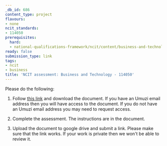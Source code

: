 ```yaml
---
_db_id: 686
content_type: project
flavours:
- none
ncit_standards:
- 114050
prerequisites:
  hard:
  - national-qualifications-framework/ncit/content/business-and-technology
ready: false
submission_type: link
tags:
- ncit
- business
title: 'NCIT assessment: Business and Technology - 114050'
---
```


Please do the following:

1. Follow [this link](https://drive.google.com/file/d/1zqo6-oQFmcmM6AAu1IbpTUdwIYjnEv7e/view?usp=sharing) and download the document. If you have an Umuzi email address then you will have access to the document. If you do not have an Umuzi email address you may need to request access. 

2. Complete the assessment. The instructions are in the document. 
   
4. Upload the document to google drive and submit a link. Please make sure that the link works. If your work is private then we won't be able to review it.